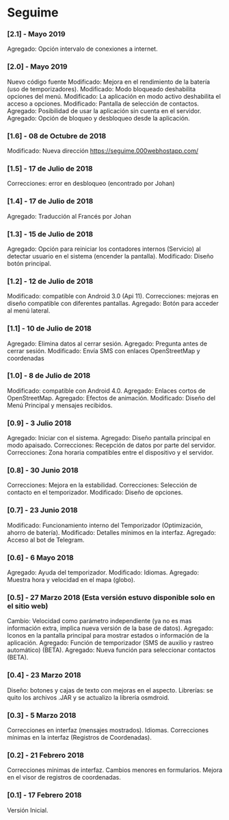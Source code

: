 # Seguime 

### [2.1] - Mayo 2019
Agregado: Opción intervalo de conexiones a internet.

### [2.0] - Mayo 2019
Nuevo código fuente
Modificado: Mejora en el rendimiento de la batería (uso de temporizadores).
Modificado: Modo bloqueado deshabilita opciones del menú.
Modificado: La aplicación en modo activo deshabilita el acceso a opciones.
Modificado: Pantalla de selección de contactos.
Agregado: Posibilidad de usar la aplicación sin cuenta en el servidor.
Agregado: Opción de bloqueo y desbloqueo desde la aplicación.


### [1.6] - 08 de Octubre de 2018
Modificado: Nueva dirección https://seguime.000webhostapp.com/

### [1.5] - 17 de Julio de 2018
Correcciones: error en desbloqueo (encontrado por Johan)

### [1.4] - 17 de Julio de 2018
Agregado: Traducción al Francés por Johan

### [1.3] - 15 de Julio de 2018
Agregado: Opción para reiniciar los contadores internos (Servicio) al detectar usuario en el sistema (encender la pantalla).
Modificado: Diseño botón principal.

### [1.2] - 12 de Julio de 2018
Modificado: compatible con Android 3.0 (Api 11).
Correcciones: mejoras en diseño compatible con diferentes pantallas.
Agregado: Botón para acceder al menú lateral.

### [1.1] - 10 de Julio de 2018
Agregado: Elimina datos al cerrar sesión.
Agregado: Pregunta antes de cerrar sesión.
Modificado: Envía SMS con enlaces OpenStreetMap y coordenadas 

### [1.0] - 8 de Julio de 2018
Modificado: compatible con Android 4.0.
Agregado: Enlaces cortos de OpenStreetMap.
Agregado: Efectos de animación.
Modificado: Diseño del Menú Principal y mensajes recibidos.

### [0.9] - 3 Julio 2018
Agregado: Iniciar con el sistema.
Agregado: Diseño pantalla principal en modo apaisado.
Correcciones: Recepción de datos por parte del servidor.
Correcciones: Zona horaria compatibles entre el dispositivo y el servidor. 

### [0.8] - 30 Junio 2018
Correcciones: Mejora en la estabilidad.
Correcciones: Selección de contacto en el temporizador.
Modificado: Diseño de opciones.

### [0.7] - 23 Junio 2018
Modificado: Funcionamiento interno del Temporizador (Optimización, ahorro de batería).
Modificado: Detalles mínimos en la interfaz.
Agregado: Acceso al bot de Telegram.

### [0.6] - 6 Mayo 2018
Agregado: Ayuda del temporizador.
Modificado: Idiomas.
Agregado: Muestra hora y velocidad en el mapa (globo).

### [0.5] - 27 Marzo 2018 (Esta versión estuvo disponible solo en el sitio web)
Cambio: Velocidad como parámetro independiente (ya no es mas información extra, implica nueva versión de la base de datos).
Agregado: Iconos en la pantalla principal para mostrar estados o información de la aplicación.
Agregado: Función de temporizador (SMS de auxilio y rastreo automático) (BETA).
Agregado: Nueva función para seleccionar contactos (BETA).

### [0.4] - 23 Marzo 2018
Diseño: botones y cajas de texto con mejoras en el aspecto.
Librerías: se quito los archivos .JAR y se actualizo la librería osmdroid.

### [0.3] - 5 Marzo 2018
Correcciones en interfaz (mensajes mostrados).
Idiomas.
Correcciones mínimas en la interfaz (Registros de Coordenadas).

### [0.2] - 21 Febrero 2018
Correcciones mínimas de interfaz.
Cambios menores en formularios.
Mejora en el visor de registros de coordenadas.

### [0.1] - 17 Febrero 2018
Versión Inicial.
